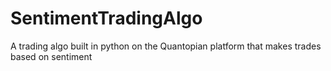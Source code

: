 # SentimentTradingAlgo
A trading algo built in python on the Quantopian platform that makes trades based on sentiment
